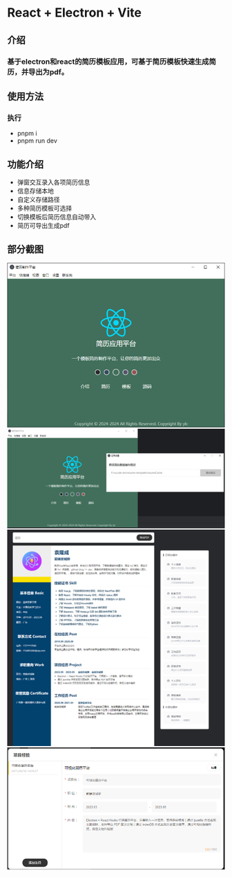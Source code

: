 # React + Electron + Vite

## 介绍
### 基于electron和react的简历模板应用，可基于简历模板快速生成简历，并导出为pdf。

## 使用方法
### 执行
- pnpm i 
- pnpm run dev

## 功能介绍
- 弹窗交互录入各项简历信息
- 信息存储本地
- 自定义存储路径
- 多种简历模板可选择
- 切换模板后简历信息自动带入
- 简历可导出生成pdf

## 部分截图

![img.png](public/img.png)
![img_1.png](public/img_1.png)
![img_2.png](public/img_2.png)
![img.png](public/img_4.png)